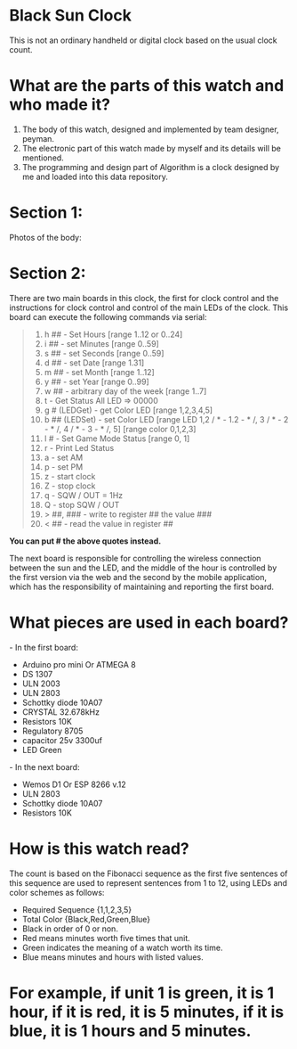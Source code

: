 # Black Sun Clock
This is not an ordinary handheld or digital clock based on the usual clock count.
# What are the parts of this watch and who made it?
1. The body of this watch, designed and implemented by team designer, peyman.
2. The electronic part of this watch made by myself and its details will be mentioned.
3. The programming and design part of Algorithm is a clock designed by me and loaded into this data repository.

# Section 1:
Photos of the body:


# Section 2:
There are two main boards in this clock, the first for clock control and the instructions for clock control and control of the main LEDs of the clock.
This board can execute the following commands via serial:
>1. h ## - Set Hours [range 1..12 or 0..24]
>2. i ## - set Minutes [range 0..59]
>3. s ## - set Seconds [range 0..59]
>4. d ## - set Date [range 1.31]
>5. m ## - set Month [range 1..12]
>6. y ## - set Year [range 0..99]
>7. w ## - arbitrary day of the week [range 1..7]
>8. t - Get Status All LED => 00000
>9. g # (LEDGet) - get Color LED [range 1,2,3,4,5]
>10. b ## (LEDSet) - set Color LED [range LED 1,2 / * - 1.2 - * /, 3 / * - 2 - * /, 4 / * - 3 - * /, 5] [range color 0,1,2,3]
>11. l # - Set Game Mode Status [range 0, 1]
>12. r - Print Led Status
>13. a - set AM 
>14. p - set PM
>15. z - start clock 
>16. Z - stop clock
>17. q - SQW / OUT = 1Hz 
>18. Q - stop SQW / OUT
>19. \> ##, ### - write to register ## the value ###
>20. < ## - read the value in register ##

******You can put # the above quotes instead.******

The next board is responsible for controlling the wireless connection between the sun and the LED, and the middle of the hour is controlled by the first version via the web and the second by the mobile application, which has the responsibility of maintaining and reporting the first board.

# What pieces are used in each board?
\- In the first board:
* Arduino pro mini Or ATMEGA 8
* DS 1307
* ULN 2003
* ULN 2803
* Schottky diode 10A07
* CRYSTAL 32.678kHz
* Resistors 10K
* Regulatory 8705
* capacitor 25v 3300uf
* LED Green

\- In the next board:
* Wemos D1 Or ESP 8266 v.12
* ULN 2803
* Schottky diode 10A07
* Resistors 10K

# How is this watch read?
The count is based on the Fibonacci sequence as the first five sentences of this sequence are used to represent sentences from 1 to 12, using LEDs and color schemes as follows:
- Required Sequence {1,1,2,3,5}
- Total Color {Black,Red,Green,Blue}
- Black in order of 0 or non.
- Red means minutes worth five times that unit.
- Green indicates the meaning of a watch worth its time.
- Blue means minutes and hours with listed values.
<h1>For example, if unit 1 is green, it is 1 hour, if it is red, it is 5 minutes, if it is blue, it is 1 hours and 5 minutes.</h1>
